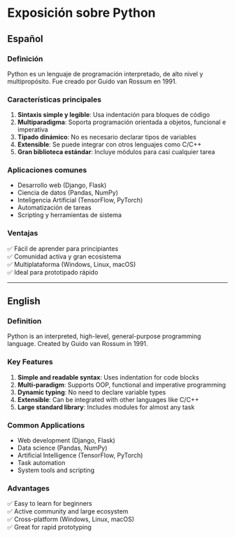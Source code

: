 # Exposición sobre Python

## Español

### Definición
Python es un lenguaje de programación interpretado, de alto nivel y multipropósito. Fue creado por Guido van Rossum en 1991.


### Características principales
1. **Sintaxis simple y legible**: Usa indentación para bloques de código
2. **Multiparadigma**: Soporta programación orientada a objetos, funcional e imperativa
3. **Tipado dinámico**: No es necesario declarar tipos de variables
4. **Extensible**: Se puede integrar con otros lenguajes como C/C++
5. **Gran biblioteca estándar**: Incluye módulos para casi cualquier tarea

### Aplicaciones comunes
- Desarrollo web (Django, Flask)
- Ciencia de datos (Pandas, NumPy)
- Inteligencia Artificial (TensorFlow, PyTorch)
- Automatización de tareas
- Scripting y herramientas de sistema

### Ventajas
✅ Fácil de aprender para principiantes  
✅ Comunidad activa y gran ecosistema  
✅ Multiplataforma (Windows, Linux, macOS)  
✅ Ideal para prototipado rápido  

---

## English

### Definition
Python is an interpreted, high-level, general-purpose programming language. Created by Guido van Rossum in 1991.


### Key Features
1. **Simple and readable syntax**: Uses indentation for code blocks
2. **Multi-paradigm**: Supports OOP, functional and imperative programming
3. **Dynamic typing**: No need to declare variable types
4. **Extensible**: Can be integrated with other languages like C/C++
5. **Large standard library**: Includes modules for almost any task

### Common Applications
- Web development (Django, Flask)
- Data science (Pandas, NumPy)
- Artificial Intelligence (TensorFlow, PyTorch)
- Task automation
- System tools and scripting

### Advantages
✅ Easy to learn for beginners  
✅ Active community and large ecosystem  
✅ Cross-platform (Windows, Linux, macOS)  
✅ Great for rapid prototyping